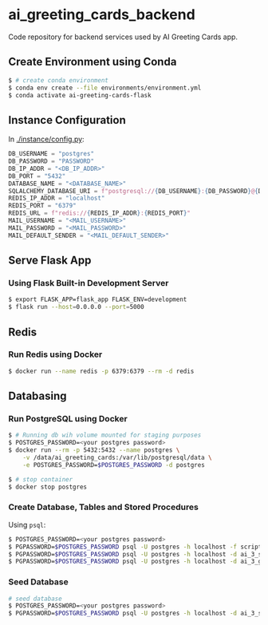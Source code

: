 # ai_greeting_cards_backend

Code repository for backend services used by AI Greeting Cards app.

## Create Environment using Conda

```bash
$ # create conda environment
$ conda env create --file environments/environment.yml
$ conda activate ai-greeting-cards-flask
```

## Instance Configuration

In [./instance/config.py](instance/config.py):

```python
DB_USERNAME = "postgres"
DB_PASSWORD = "PASSWORD"
DB_IP_ADDR = "<DB_IP_ADDR>"
DB_PORT = "5432"
DATABASE_NAME = "<DATABASE_NAME>"
SQLALCHEMY_DATABASE_URI = f"postgresql://{DB_USERNAME}:{DB_PASSWORD}@{DB_IP_ADDR}:{DB_PORT}/{DATABASE_NAME}"
REDIS_IP_ADDR = "localhost"
REDIS_PORT = "6379"
REDIS_URL = f"redis://{REDIS_IP_ADDR}:{REDIS_PORT}"
MAIL_USERNAME = "<MAIL_USERNAME>"
MAIL_PASSWORD = "<MAIL_PASSWORD>"
MAIL_DEFAULT_SENDER = "<MAIL_DEFAULT_SENDER>"
```

## Serve Flask App

### Using Flask Built-in Development Server

```bash
$ export FLASK_APP=flask_app FLASK_ENV=development
$ flask run --host=0.0.0.0 --port=5000
```

## Redis

### Run Redis using Docker

```bash
$ docker run --name redis -p 6379:6379 --rm -d redis
```

## Databasing

### Run PostgreSQL using Docker

```bash
$ # Running db wih volume mounted for staging purposes
$ POSTGRES_PASSWORD=<your postgres password>
$ docker run --rm -p 5432:5432 --name postgres \
    -v /data/ai_greeting_cards:/var/lib/postgresql/data \
    -e POSTGRES_PASSWORD=$POSTGRES_PASSWORD -d postgres

$ # stop container
$ docker stop postgres
```

### Create Database, Tables and Stored Procedures

Using `psql`:

```bash
$ POSTGRES_PASSWORD=<your postgres password>
$ PGPASSWORD=$POSTGRES_PASSWORD psql -U postgres -h localhost -f scripts/database/create_db.sql
$ PGPASSWORD=$POSTGRES_PASSWORD psql -U postgres -h localhost -d ai_3_staging_greeting_cards -f scripts/database/create_tables.sql
$ PGPASSWORD=$POSTGRES_PASSWORD psql -U postgres -h localhost -d ai_3_greeting_cards -f scripts/database/create_tables.sql
```

### Seed Database

```bash
# seed database
$ POSTGRES_PASSWORD=<your postgres password>
$ PGPASSWORD=$POSTGRES_PASSWORD psql -U postgres -h localhost -d ai_3_staging_greeting_cards -f scripts/database/seed_db.sql
```
